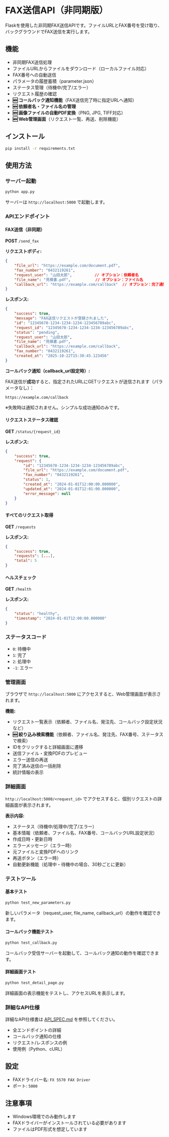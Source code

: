 # FAX送信API（非同期版）

Flaskを使用した非同期FAX送信APIです。ファイルURLとFAX番号を受け取り、バックグラウンドでFAX送信を実行します。

## 機能

- 非同期FAX送信処理
- ファイルURLからファイルをダウンロード（ローカルファイル対応）
- FAX番号への自動送信
- パラメータの履歴蓄積（parameter.json）
- ステータス管理（待機中/完了/エラー）
- リクエスト履歴の確認
- **🆕 コールバック通知機能**（FAX送信完了時に指定URLへ通知）
- **🆕 依頼者名・ファイル名の管理**
- **🆕 画像ファイルの自動PDF変換**（PNG, JPG, TIFF対応）
- **🆕 Web管理画面**（リクエスト一覧、再送、削除機能）

## インストール

```bash
pip install -r requirements.txt
```

## 使用方法

### サーバー起動

```bash
python app.py
```

サーバーは `http://localhost:5000` で起動します。

### APIエンドポイント

#### FAX送信（非同期）

**POST** `/send_fax`

**リクエストボディ:**
```json
{
    "file_url": "https://example.com/document.pdf",
    "fax_number": "0432119261",
    "request_user": "山田太郎",          // オプション：依頼者名
    "file_name": "見積書.pdf",           // オプション：ファイル名
    "callback_url": "https://example.com/callback"  // オプション：完了通知先URL
}
```

**レスポンス:**
```json
{
    "success": true,
    "message": "FAX送信リクエストが登録されました",
    "id": "12345678-1234-1234-1234-123456789abc",
    "request_id": "12345678-1234-1234-1234-123456789abc",
    "status": "pending",
    "request_user": "山田太郎",
    "file_name": "見積書.pdf",
    "callback_url": "https://example.com/callback",
    "fax_number": "0432119261",
    "created_at": "2025-10-22T15:30:45.123456"
}
```

**コールバック通知（callback_url設定時）:**

FAX送信が**成功**すると、指定されたURLにGETリクエストが送信されます（パラメータなし）：
```
https://example.com/callback
```

※失敗時は通知されません。シンプルな成功通知のみです。

#### リクエストステータス確認

**GET** `/status/{request_id}`

**レスポンス:**
```json
{
    "success": true,
    "request": {
        "id": "12345678-1234-1234-1234-123456789abc",
        "file_url": "https://example.com/document.pdf",
        "fax_number": "0432119261",
        "status": 1,
        "created_at": "2024-01-01T12:00:00.000000",
        "updated_at": "2024-01-01T12:01:00.000000",
        "error_message": null
    }
}
```

#### すべてのリクエスト取得

**GET** `/requests`

**レスポンス:**
```json
{
    "success": true,
    "requests": [...],
    "total": 5
}
```

#### ヘルスチェック

**GET** `/health`

**レスポンス:**
```json
{
    "status": "healthy",
    "timestamp": "2024-01-01T12:00:00.000000"
}
```

### ステータスコード

- `0`: 待機中
- `1`: 完了
- `2`: 処理中
- `-1`: エラー

### 管理画面

ブラウザで `http://localhost:5000` にアクセスすると、Web管理画面が表示されます。

**機能:**
- リクエスト一覧表示（依頼者、ファイル名、発注先、コールバック設定状況など）
- **🆕 絞り込み検索機能**（依頼者、ファイル名、発注先、FAX番号、ステータスで検索）
- IDをクリックすると詳細画面に遷移
- 送信ファイル・変換PDFのプレビュー
- エラー送信の再送
- 完了済み送信の一括削除
- 統計情報の表示

### 詳細画面

`http://localhost:5000/<request_id>` でアクセスすると、個別リクエストの詳細画面が表示されます。

**表示内容:**
- ステータス（待機中/処理中/完了/エラー）
- 基本情報（依頼者、ファイル名、FAX番号、コールバックURL設定状況）
- 作成日時・更新日時
- エラーメッセージ（エラー時）
- 元ファイルと変換PDFへのリンク
- 再送ボタン（エラー時）
- 自動更新機能（処理中・待機中の場合、30秒ごとに更新）

### テストツール

#### 基本テスト
```bash
python test_new_parameters.py
```

新しいパラメータ（request_user, file_name, callback_url）の動作を確認できます。

#### コールバック機能テスト
```bash
python test_callback.py
```

コールバック受信サーバーを起動して、コールバック通知の動作を確認できます。

#### 詳細画面テスト
```bash
python test_detail_page.py
```

詳細画面の表示機能をテストし、アクセスURLを表示します。

### 詳細なAPI仕様

詳細なAPI仕様書は [API_SPEC.md](./API_SPEC.md) を参照してください。

- 全エンドポイントの詳細
- コールバック通知の仕様
- リクエスト/レスポンスの例
- 使用例（Python、cURL）

## 設定

- FAXドライバー名: `FX 5570 FAX Driver`
- ポート: `5000`

## 注意事項

- Windows環境でのみ動作します
- FAXドライバーがインストールされている必要があります
- ファイルはPDF形式を想定しています
